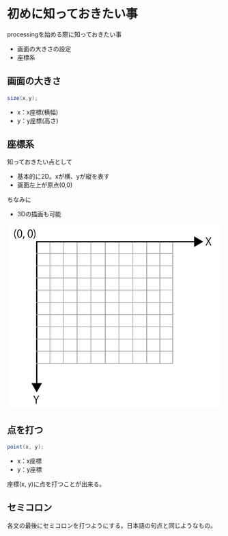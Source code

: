 # 初めに知っておきたい事

processingを始める際に知っておきたい事
- 画面の大きさの設定
- 座標系

## 画面の大きさ

```java
size(x,y);
```
- x：x座標(横幅)
- y：y座標(高さ)

## 座標系

知っておきたい点として
- 基本的に2D。xが横、yが縦を表す
- 画面左上が原点(0,0)

ちなみに
- 3Dの描画も可能


![coordinate](../img/image14.png)

## 点を打つ

```java
point(x, y);
```

- x：x座標
- y：y座標

座標(x, y)に点を打つことが出来る。

## セミコロン

各文の最後にセミコロンを打つようにする。日本語の句点と同じようなもの。